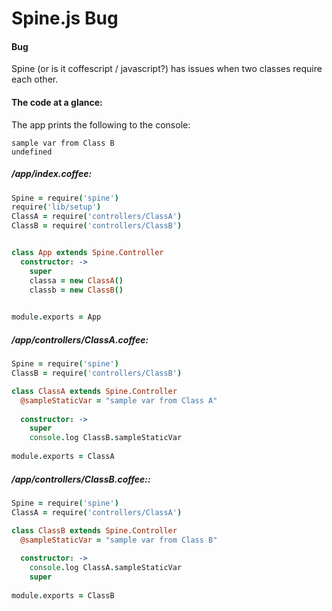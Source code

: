 # Spine.js Bug

#### Bug
Spine (or is it coffescript / javascript?) has issues when two classes require each other. 

#### The code at a glance:

The app prints the following to the console:

```
sample var from Class B
undefined
```

##### /app/index.coffee:

```coffeescript
Spine = require('spine')
require('lib/setup')
ClassA = require('controllers/ClassA')
ClassB = require('controllers/ClassB')


class App extends Spine.Controller
  constructor: ->
    super
    classa = new ClassA()
    classb = new ClassB()
    

module.exports = App
```   

##### /app/controllers/ClassA.coffee:

```coffeescript
Spine = require('spine')
ClassB = require('controllers/ClassB')

class ClassA extends Spine.Controller
  @sampleStaticVar = "sample var from Class A"
	
  constructor: ->
    super
	console.log ClassB.sampleStaticVar
    
module.exports = ClassA

```   
##### /app/controllers/ClassB.coffee::

```coffeescript
Spine = require('spine')
ClassA = require('controllers/ClassA')

class ClassB extends Spine.Controller
  @sampleStaticVar = "sample var from Class B"
  
  constructor: ->
    console.log ClassA.sampleStaticVar
    super
    
module.exports = ClassB
```   
